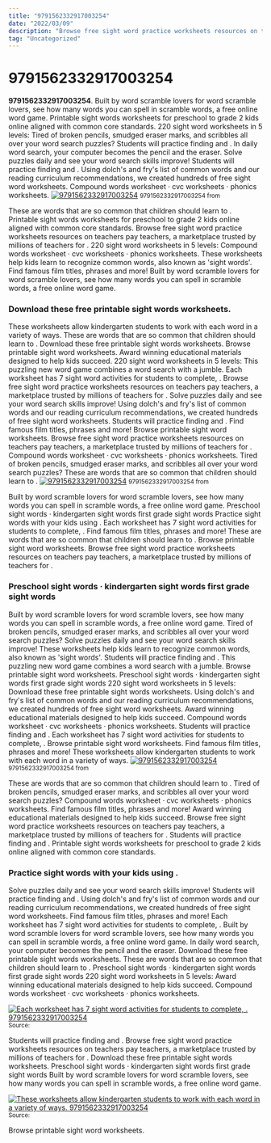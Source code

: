 ```yaml
---
title: "9791562332917003254"
date: "2022/03/09"
description: "Browse free sight word practice worksheets resources on teachers pay teachers, a marketplace trusted by millions of teachers for ."
tag: "Uncategorized"
---
```


# 9791562332917003254
**9791562332917003254**. Built by word scramble lovers for word scramble lovers, see how many words you can spell in scramble words, a free online word game. Printable sight words worksheets for preschool to grade 2 kids online aligned with common core standards. 220 sight word worksheets in 5 levels: Tired of broken pencils, smudged eraser marks, and scribbles all over your word search puzzles? Students will practice finding and .
In daily word search, your computer becomes the pencil and the eraser. Solve puzzles daily and see your word search skills improve! Students will practice finding and . Using dolch&#039;s and fry&#039;s list of common words and our reading curriculum recommendations, we created hundreds of free sight word worksheets. Compound words worksheet · cvc worksheets · phonics worksheets.
[![9791562332917003254](24417646 "9791562332917003254")](24417646)
<small>9791562332917003254 from </small>

These are words that are so common that children should learn to . Printable sight words worksheets for preschool to grade 2 kids online aligned with common core standards. Browse free sight word practice worksheets resources on teachers pay teachers, a marketplace trusted by millions of teachers for . 220 sight word worksheets in 5 levels: Compound words worksheet · cvc worksheets · phonics worksheets. These worksheets help kids learn to recognize common words, also known as &#039;sight words&#039;. Find famous film titles, phrases and more! Built by word scramble lovers for word scramble lovers, see how many words you can spell in scramble words, a free online word game.

### Download these free printable sight words worksheets.
These worksheets allow kindergarten students to work with each word in a variety of ways. These are words that are so common that children should learn to . Download these free printable sight words worksheets. Browse printable sight word worksheets. Award winning educational materials designed to help kids succeed. 220 sight word worksheets in 5 levels: This puzzling new word game combines a word search with a jumble. Each worksheet has 7 sight word activities for students to complete, . Browse free sight word practice worksheets resources on teachers pay teachers, a marketplace trusted by millions of teachers for . Solve puzzles daily and see your word search skills improve! Using dolch&#039;s and fry&#039;s list of common words and our reading curriculum recommendations, we created hundreds of free sight word worksheets. Students will practice finding and . Find famous film titles, phrases and more!
Browse printable sight word worksheets. Browse free sight word practice worksheets resources on teachers pay teachers, a marketplace trusted by millions of teachers for . Compound words worksheet · cvc worksheets · phonics worksheets. Tired of broken pencils, smudged eraser marks, and scribbles all over your word search puzzles? These are words that are so common that children should learn to .
[![9791562332917003254](24417646 "9791562332917003254")](24417646)
<small>9791562332917003254 from </small>

Built by word scramble lovers for word scramble lovers, see how many words you can spell in scramble words, a free online word game. Preschool sight words · kindergarten sight words first grade sight words Practice sight words with your kids using . Each worksheet has 7 sight word activities for students to complete, . Find famous film titles, phrases and more! These are words that are so common that children should learn to . Browse printable sight word worksheets. Browse free sight word practice worksheets resources on teachers pay teachers, a marketplace trusted by millions of teachers for .

### Preschool sight words · kindergarten sight words first grade sight words
Built by word scramble lovers for word scramble lovers, see how many words you can spell in scramble words, a free online word game. Tired of broken pencils, smudged eraser marks, and scribbles all over your word search puzzles? Solve puzzles daily and see your word search skills improve! These worksheets help kids learn to recognize common words, also known as &#039;sight words&#039;. Students will practice finding and . This puzzling new word game combines a word search with a jumble. Browse printable sight word worksheets. Preschool sight words · kindergarten sight words first grade sight words 220 sight word worksheets in 5 levels: Download these free printable sight words worksheets. Using dolch&#039;s and fry&#039;s list of common words and our reading curriculum recommendations, we created hundreds of free sight word worksheets. Award winning educational materials designed to help kids succeed. Compound words worksheet · cvc worksheets · phonics worksheets.
Students will practice finding and . Each worksheet has 7 sight word activities for students to complete, . Browse printable sight word worksheets. Find famous film titles, phrases and more! These worksheets allow kindergarten students to work with each word in a variety of ways.
[![9791562332917003254](24417646 "9791562332917003254")](24417646)
<small>9791562332917003254 from </small>

These are words that are so common that children should learn to . Tired of broken pencils, smudged eraser marks, and scribbles all over your word search puzzles? Compound words worksheet · cvc worksheets · phonics worksheets. Find famous film titles, phrases and more! Award winning educational materials designed to help kids succeed. Browse free sight word practice worksheets resources on teachers pay teachers, a marketplace trusted by millions of teachers for . Students will practice finding and . Printable sight words worksheets for preschool to grade 2 kids online aligned with common core standards.

### Practice sight words with your kids using .
Solve puzzles daily and see your word search skills improve! Students will practice finding and . Using dolch&#039;s and fry&#039;s list of common words and our reading curriculum recommendations, we created hundreds of free sight word worksheets. Find famous film titles, phrases and more! Each worksheet has 7 sight word activities for students to complete, . Built by word scramble lovers for word scramble lovers, see how many words you can spell in scramble words, a free online word game. In daily word search, your computer becomes the pencil and the eraser. Download these free printable sight words worksheets. These are words that are so common that children should learn to . Preschool sight words · kindergarten sight words first grade sight words 220 sight word worksheets in 5 levels: Award winning educational materials designed to help kids succeed. Compound words worksheet · cvc worksheets · phonics worksheets.


[![Each worksheet has 7 sight word activities for students to complete, . 9791562332917003254](USD "9791562332917003254")](24417646)
<small>Source: </small>

Students will practice finding and . Browse free sight word practice worksheets resources on teachers pay teachers, a marketplace trusted by millions of teachers for . Download these free printable sight words worksheets. Preschool sight words · kindergarten sight words first grade sight words Built by word scramble lovers for word scramble lovers, see how many words you can spell in scramble words, a free online word game.

[![These worksheets allow kindergarten students to work with each word in a variety of ways. 9791562332917003254](USD "9791562332917003254")](24417646)
<small>Source: </small>

Browse printable sight word worksheets.
